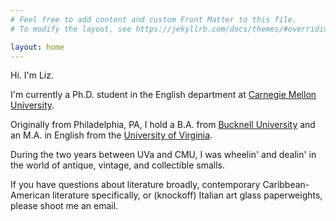 ```yaml
---
# Feel free to add content and custom Front Matter to this file.
# To modify the layout, see https://jekyllrb.com/docs/themes/#overriding-theme-defaults

layout: home
---
```

Hi. I'm Liz. <br>

I'm currently a Ph.D. student in the English department at [Carnegie Mellon University](https://www.cmu.edu/dietrich/english/).

Originally from Philadelphia, PA, I hold a B.A. from [Bucknell University](https://www.bucknell.edu/) and an M.A. in English from the [University of Virginia](https://english.as.virginia.edu/). <br>

During the two years between UVa and CMU, I was wheelin' and dealin' in the world of antique, vintage, and collectible smalls.<br>

If you have questions about literature broadly, contemporary Caribbean-American literature specifically, or (knockoff) Italian art glass paperweights, please shoot me an email.
